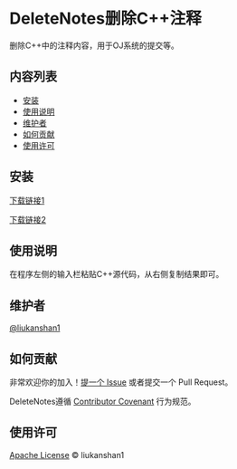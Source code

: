 # DeleteNotes删除C++注释

删除C++中的注释内容，用于OJ系统的提交等。

## 内容列表

- [安装](#安装)
- [使用说明](#使用说明)
- [维护者](#维护者)
- [如何贡献](#如何贡献)
- [使用许可](#使用许可)

## 安装

[下载链接1](http://share.liukanshan.top/%E7%9C%8B%E5%B1%B1%E7%9A%84%E7%BD%91%E7%9B%98/Release/DeleteNotes/release.exe)

[下载链接2](https://github.com/liukanshan1/DeleteNotes/releases)

## 使用说明

在程序左侧的输入栏粘贴C++源代码，从右侧复制结果即可。

## 维护者

[@liukanshan1](https://github.com/liukanshan1)

## 如何贡献

非常欢迎你的加入！[提一个 Issue](https://github.com/liukanshan1/DeleteNotes/issues) 或者提交一个 Pull Request。


DeleteNotes遵循 [Contributor Covenant](http://contributor-covenant.org/version/1/3/0/) 行为规范。


## 使用许可

[ Apache License](LICENSE) © liukanshan1
